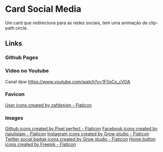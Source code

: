 # Card Social Media
 Um card que redireciona para as redes sociais, tem uma animação de clip-path circle.

## Links

### Github Pages


### Video no Youtube
 Canal dpw
 https://www.youtube.com/watch?v=1F0sCx_cVOA

### Favicon
 <a href="https://www.flaticon.com/free-icons/user" title="user icons">User icons created by zafdesign - Flaticon</a>

### Images
 <a href="https://www.flaticon.com/free-icons/github" title="github icons">Github icons created by Pixel perfect - Flaticon</a>
 <a href="https://www.flaticon.com/free-icons/facebook" title="facebook icons">Facebook icons created by riajulislam - Flaticon</a>
 <a href="https://www.flaticon.com/free-icons/instagram" title="instagram icons">Instagram icons created by Grow studio - Flaticon</a>
 <a href="https://www.flaticon.com/free-icons/twitter-social-badge" title="twitter social badge icons">Twitter social badge icons created by Grow studio - Flaticon</a>
 <a href="https://www.flaticon.com/free-icons/home-button" title="home button icons">Home button icons created by Freepik - Flaticon</a>